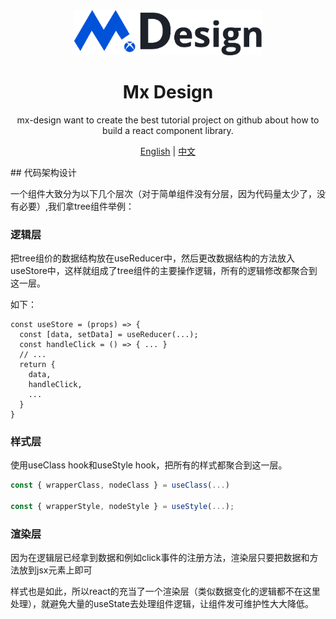 <div align="center">
    <img alt="Mx Design Logo" width="300" src="../../assets/logo.png"/>
</div>
<div align="center" style="margin-top: 0px">
  <h1>Mx Design</h1>
</div>

<div align="center">

mx-design want to create the best tutorial project on github about how to build a react component library.

</div>

<div align="center">

[English](./README.md) | [中文](./README.zh.md)

</div>
## 代码架构设计

一个组件大致分为以下几个层次（对于简单组件没有分层，因为代码量太少了，没有必要）,我们拿tree组件举例：

### 逻辑层

把tree组价的数据结构放在useReducer中，然后更改数据结构的方法放入useStore中，这样就组成了tree组件的主要操作逻辑，所有的逻辑修改都聚合到这一层。

如下：

```
const useStore = (props) => {
  const [data, setData] = useReducer(...);
  const handleClick = () => { ... }
  // ...
  return {
    data,
    handleClick,
    ...
  }
}
```


### 样式层

使用useClass hook和useStyle hook，把所有的样式都聚合到这一层。

```javascript
const { wrapperClass, nodeClass } = useClass(...)

const { wrapperStyle, nodeStyle } = useStyle(...);
```


### 渲染层

因为在逻辑层已经拿到数据和例如click事件的注册方法，渲染层只要把数据和方法放到jsx元素上即可

样式也是如此，所以react的充当了一个渲染层（类似数据变化的逻辑都不在这里处理），就避免大量的useState去处理组件逻辑，让组件发可维护性大大降低。


